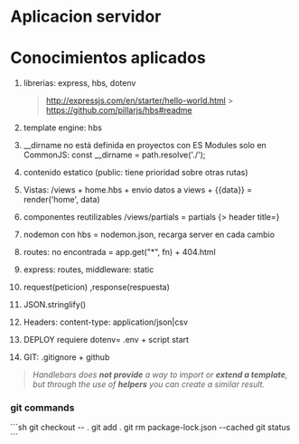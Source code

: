 # Aplicacion servidor

# Conocimientos aplicados

1. librerias: express, hbs, dotenv
   > http://expressjs.com/en/starter/hello-world.html > https://github.com/pillarjs/hbs#readme
2. template engine: hbs
3. \_\_dirname no está definida en proyectos con ES Modules solo en CommonJS: const \_\_dirname = path.resolve('./');

4. contenido estatico (public: tiene prioridad sobre otras rutas)
5. Vistas: /views + home.hbs + envio datos a views + {{data}} = render('home', data)
6. componentes reutilizables /views/partials = partials {> header title=}
7. nodemon con hbs = nodemon.json, recarga server en cada cambio
8. routes: no encontrada = app.get("\*", fn) + 404.html
9. express: routes, middleware: static
10. request(peticion) ,response(respuesta)
11. JSON.stringlify()
12. Headers: content-type: application/json|csv
13. DEPLOY requiere dotenv= .env + script start
14. GIT: .gitignore + github

> _Handlebars does **not provide** a way to import or **extend a template**, but through the use of **helpers** you can create a similar result._

### git commands

´´´sh
git checkout -- .
git add .
git rm package-lock.json --cached
git status
´´´
